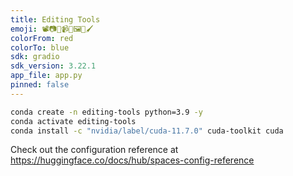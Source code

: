```yaml
---
title: Editing Tools
emoji: 📽️📷🎥📹🎦🖼️🎨🖌️
colorFrom: red
colorTo: blue
sdk: gradio
sdk_version: 3.22.1
app_file: app.py
pinned: false
---
```


```bash
conda create -n editing-tools python=3.9 -y
conda activate editing-tools
conda install -c "nvidia/label/cuda-11.7.0" cuda-toolkit cuda
```

Check out the configuration reference at https://huggingface.co/docs/hub/spaces-config-reference
